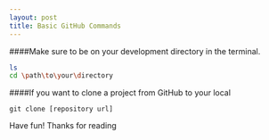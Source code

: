 ```yaml
---
layout: post
title: Basic GitHub Commands
---
```


####Make sure to be on your development directory in the terminal.
```bash
ls
cd \path\to\your\directory
```

####If you want to clone a project from GitHub to your local
```git
git clone [repository url]
```

<Under Preparation>
Have fun!
Thanks for reading
